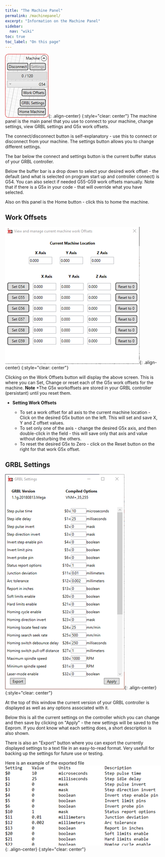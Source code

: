 ```yaml
---
title: "The Machine Panel"
permalink: /machinepanel/
excerpt: "Information on the Machine Panel"
sidebar:
  nav: "wiki"
toc: true
toc_label: "On this page"
---
```


![](/images/wiki/3rddgcs_machine_main.png){: .align-center}
{:style="clear: center"}
The machine panel is the main panel that you use to connect to your machine, change settings, view GRBL settings and G5x work offsets.

The connect/disconnect button is self-explanatory - use this to connect or disconnect from your machine.  The settings button allows you to change different settings.

The bar below the connect and settings button is the current buffer status of your GRBL controller.

Below the buffer bar is a drop down to select your desired work offset - the default (and what is selected on program start up and controller connect) is G54.  You can also select if needed G55-G59 work offsets manually.  Note that if there is a G5x in your code - that will override what you have selected.

Also on this panel is the Home button - click this to home the machine.

## Work Offsets

![](/images/wiki/3rddgcs_machine_offsets.png){: .align-center}
{:style="clear: center"}

Clicking on the Work Offsets button will display the above screen.  This is where you can Set, Change or reset each of the G5x work offsets for the machine.  **Note** *The G5x workoffsets are stored in your GRBL controller (persistant) until you reset them.

* **Setting Work Offsets**

    * To set a work offset for all axis to the current machine location - Click on the desired G5x button on the left.  This will set and save X, Y and Z offset values.
    * To set only one of the axis - change the desired G5x axis, and then double-click in the field - this will save only that axis and value without desturbing the others.
    * To reset the desired G5x to Zero - click on the Reset button on the right for that work G5x offset.

## GRBL Settings

![](/images/wiki/3rddgcs_grblSettings.png){: .align-center}
{:style="clear: center"}

At the top of this window the current version of your GRBL controller is displayed as well as any options associated with it.

Below this is all the current settings on the controller which you can change and then save by clicking on "Apply" - the new settings will be saved to the Eeprom.  If you dont know what each setting does, a short description is also shown.

There is also an "Export" button where you can export the currently displayed settings to a text file in an easy-to-read format.  Very usefull for backing up the settings for future use or testing.

Here is an example of the exported file
![](/images/wiki/3rddgcs_machine_grbl_export_sample.png){: .align-center}
{:style="clear: center"}